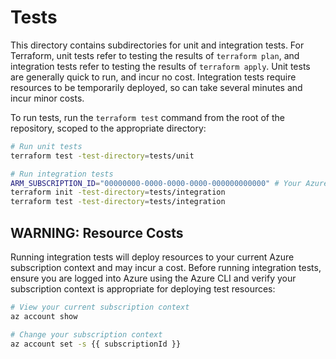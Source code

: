 # Tests

This directory contains subdirectories for unit and integration tests. For Terraform, unit tests refer to testing the results of `terraform plan`, and integration tests refer to testing the results of `terraform apply`. Unit tests are generally quick to run, and incur no cost. Integration tests require resources to be temporarily deployed, so can take several minutes and incur minor costs.

To run tests, run the `terraform test` command from the root of the repository, scoped to the appropriate directory:

```bash
# Run unit tests
terraform test -test-directory=tests/unit

# Run integration tests
ARM_SUBSCRIPTION_ID="00000000-0000-0000-0000-000000000000" # Your Azure subscription ID
terraform init -test-directory=tests/integration
terraform test -test-directory=tests/integration
```

## WARNING: Resource Costs

Running integration tests will deploy resources to your current Azure subscription context and may incur a cost. Before running integration tests, ensure you are logged into Azure using the Azure CLI and verify your subscription context is appropriate for deploying test resources:

```bash
# View your current subscription context
az account show

# Change your subscription context
az account set -s {{ subscriptionId }}
```
